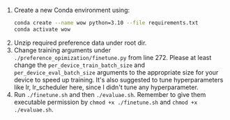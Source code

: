1. Create a new Conda environment using:
    ```bash
    conda create --name wow python=3.10 --file requirements.txt
    conda activate wow
    ```
2. Unzip required preference data under root dir.
3. Change training arguments under `./preference_opimization/finetune.py` from line 272. Please at least change the `per_device_train_batch_size` and `per_device_eval_batch_size` arguments to the appropriate size for your device to speed up training. It's also suggested to tune hyperparameters like lr, lr_scheduler here, since I didn't tune any hyperparameter.
4. Run `./finetune.sh` and then `./evaluae.sh`. Remember to give them executable permission by `chmod +x ./finetune.sh` and `chmod +x ./evaluae.sh`.